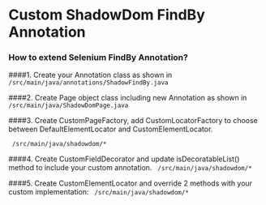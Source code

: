 # Custom ShadowDom FindBy Annotation

### How to extend Selenium FindBy Annotation?

####1. Create your Annotation class as shown in
``` /src/main/java/annotations/ShadowFindBy.java ```

####2. Create Page object class including new Annotation as shown in
``` /src/main/java/ShadowDomPage.java ```

####3. Create CustomPageFactory, add CustomLocatorFactory to choose between DefaultElementLocator and CustomElementLocator.

``` /src/main/java/shadowdom/*```

####4. Create CustomFieldDecorator and update isDecoratableList() method to include your custom annotation.
``` /src/main/java/shadowdom/*```

####5. Create CustomElementLocator and override 2 methods with your custom implementation:
``` /src/main/java/shadowdom/*```
